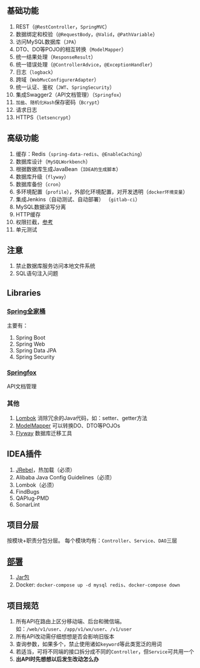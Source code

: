 ## 基础功能
1. REST（`@RestController`，`SpringMVC`）
2. 数据绑定和校验（`@RequestBody`，`@Valid`，`@PathVariable`）
4. 访问MySQL数据库（`JPA`）
5. DTO、DO等POJO的相互转换（`ModelMapper`）
5. 统一结果处理（`ResponseResult`）
6. 统一错误处理（`@ControllerAdvice`，`@ExceptionHandler`）
7. 日志（`logback`）
7. 跨域（`WebMvcConfigurerAdapter`）
8. 统一认证、鉴权（`JWT`、`SpringSecurity`）
9. 集成Swagger2（API文档管理）（`Springfox`）
11. `加盐`、`随机化Hash`保存密码（`Bcrypt`）
11. 请求日志
13. HTTPS（`letsencrypt`）

## 高级功能
1. 缓存：Redis（`spring-data-redis`、`@EnableCaching`）
2. 数据库设计（`MySQLWorkbench`）
3. 根据数据库生成JavaBean（`IDEA的生成脚本`）
4. 数据库升级（`flyway`）
5. 数据库备份（`cron`）
6. 多环境配置（`profile`），外部化环境配置，对开发透明（`docker环境变量`）
7. 集成Jenkins（自动测试、自动部署） （`gitlab-ci`）
8. MySQL数据读写分离
9. HTTP缓存
10. 权限拦截，[参考](http://elim.iteye.com/blog/2247073#_Toc431483139)
11. 单元测试

## 注意
1. 禁止数据库服务访问本地文件系统
2. SQL语句注入问题

## Libraries
### [Spring全家桶](https://spring.io)
主要有：
1. Spring Boot
2. Spring Web
3. Spring Data JPA
4. Spring Security

### [Springfox](https://github.com/springfox/springfox)
API文档管理

### 其他
1. [Lombok](https://projectlombok.org)
消除冗余的Java代码，如：setter、getter方法
2. [ModelMapper](http://modelmapper.org)
可以转换DO、DTO等POJOs
3. [Flyway](https://flywaydb.org/)
数据库迁移工具

## IDEA插件
1. [JRebel](https://zeroturnaround.com/software/jrebel/)，热加载（必须）
2. Alibaba Java Config Guidelines（必须）
3. Lombok（必须）
3. FindBugs
4. QAPlug-PMD
5. SonarLint

## 项目分层
按模块+职责分包分层。
每个模块均有：`Controller`、`Service`、`DAO`三层

## [部署](https://docs.spring.io/spring-boot/docs/current/reference/html/deployment-install.html)
1. [Jar包](http://blog.didispace.com/spring-boot-run-backend/)
2. Docker: `docker-compose up -d mysql redis`、`docker-compose down`

## 项目规范
1. 所有API在路由上区分移动端、后台和微信端。如：`/web/v1/user`、`/app/v1/wx/user`、`/v1/user`
2. 所有API改动需仔细想想是否会影响旧版本
3. 查询参数，如果多个，禁止使用诸如`keyword`等此类宽泛的用词
4. 若适当，可将不同端的接口拆分成不同的`Controller`，但`Service`可共用一个
5. **出API时先想想以后发生改动怎么办**